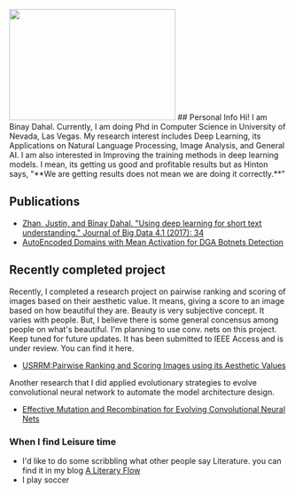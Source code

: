 <img src="binays.github.io/20170820_112931.jpg" width="300" height="200" />
## Personal Info
Hi! I am Binay Dahal. Currently, I am doing Phd in Computer Science in University of Nevada, Las Vegas. My research interest includes Deep Learning, its Applications on Natural Language Processing, Image Analysis, and General AI. I am also interested in Improving the training methods in deep learning models. I mean, its getting us good and profitable results but as Hinton says, "**We are getting results does not mean we are doing it correctly.**" 

## Publications
- <a href="https://journalofbigdata.springeropen.com/track/pdf/10.1186/s40537-017-0095-2?site=journalofbigdata.springeropen.com"> Zhan, Justin, and Binay Dahal. "Using deep learning for short text understanding." Journal of Big Data 4.1 (2017): 34</a>
- <a href="binays.github.io/DGADomainsDetection.pdf">AutoEncoded Domains with Mean Activation for DGA Botnets Detection</a>

## Recently completed project
Recently, I completed a research project on pairwise ranking and scoring of images based on their aesthetic value. It means, giving a score to an image based on how beautiful they are. Beauty is very subjective concept. It varies with people. But, I believe there is some general concensus among people on what's beautiful. I'm planning to use conv. nets on this project. Keep tuned for future updates. It has been submitted to IEEE Access and is under review. You can find it here.
- <a href="binays.github.io/Image_Aesthetics _latest.pdf">USRRM:Pairwise Ranking and Scoring Images using its Aesthetic Values</a>

Another research that I did applied evolutionary strategies to evolve convolutional neural network to automate the model architecture design.
- <a href="binays.github.io/Evolving_Nets (3).pdf">Effective Mutation and Recombination for Evolving Convolutional Neural Nets</a>


### When I find Leisure time
- I'd like to do some scribbling what other people say Literature. you can find it in my blog <a href="https://creation-de-binay.blogspot.com">A Literary Flow</a>
- I play soccer
